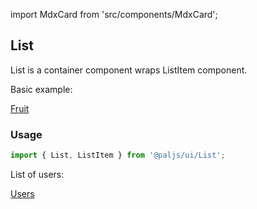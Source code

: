 import MdxCard from 'src/components/MdxCard';

<MdxCard>

## List

List is a container component wraps ListItem component.

Basic example:

[Fruit](demo://Fruit.tsx)

### Usage

```js
import { List, ListItem } from '@paljs/ui/List';
```

List of users:

[Users](demo://Users.tsx)

</MdxCard>
